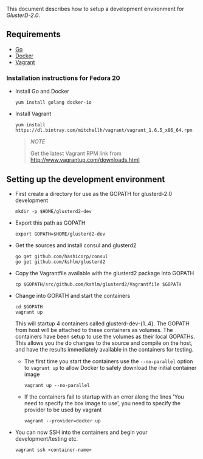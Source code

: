 This document describes how to setup a development environment for _GlusterD-2.0_.

## Requirements
- [Go](http://golang.org/)
- [Docker](https://www.docker.com/)
- [Vagrant](http://www.vagrantup.com/)

### Installation instructions for Fedora 20

- Install Go and Docker

  ```
  yum install golang docker-io
  ```

- Install Vagrant

  ```
  yum install https://dl.bintray.com/mitchellh/vagrant/vagrant_1.6.5_x86_64.rpm
  ```

  > *NOTE*
  >
  > Get the latest Vagrant RPM link from http://www.vagrantup.com/downloads.html

## Setting up the development environment

- First create a directory for use as the GOPATH for glusterd-2.0 development

  ```
  mkdir -p $HOME/glusterd2-dev
  ```

- Export this path as GOPATH

  ```
  export GOPATH=$HOME/glusterd2-dev
  ```

- Get the sources and install consul and glusterd2

  ```
  go get github.com/hashicorp/consul
  go get github.com/kshlm/glusterd2
  ```

- Copy the Vagrantfile available with the glusterd2 package into GOPATH

  ```
  cp $GOPATH/src/github.com/kshlm/glusterd2/Vagrantfile $GOPATH
  ```

- Change into GOPATH and start the containers

  ```
  cd $GOPATH
  vagrant up
  ```

  This will startup 4 containers called glusterd-dev-{1..4}. The GOPATH from host will be attached to these containers as volumes. The containers have been setup to use the volumes as their local GOPATHs. This allows you the do changes to the source and compile on the host, and have the results immediately available in the containers for testing.

  - The first time you start the containers use the `--no-parallel` option to `vagrant up` to allow Docker to safely download the initial container image

    ```
    vagrant up --no-parallel
    ```

  - If the containers fail to startup with an error along the lines 'You need to specify the box image to use', you need to specify the provider to be used by vagrant

    ```
    vagrant --provider=docker up
    ```

- You can now SSH into the containers and begin your development/testing etc.

  ```
  vagrant ssh <container-name>
  ```

